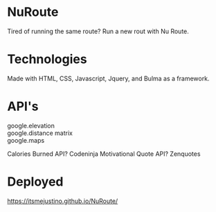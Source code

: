 # NuRoute
Tired of running the same route? Run a new rout with Nu Route.

# Technologies
Made with HTML, CSS, Javascript, Jquery, and Bulma as a framework. 

# API's
google.elevation <br>
google.distance matrix<br>
google.maps

Calories Burned API? Codeninja
Motivational Quote API? Zenquotes

# Deployed

https://itsmejustino.github.io/NuRoute/

